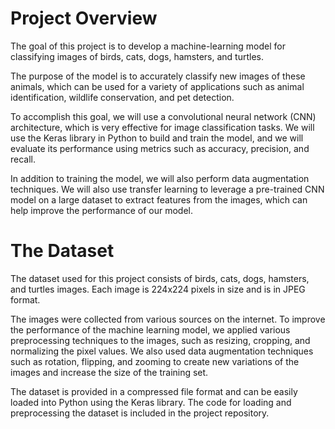 # Project Overview
The goal of this project is to develop a machine-learning model for classifying images of birds, cats, dogs, hamsters, and turtles.  

The purpose of the model is to accurately classify new images of these animals, which can be used for a variety of applications such as animal identification, wildlife conservation, and pet detection.

To accomplish this goal, we will use a convolutional neural network (CNN) architecture, which is very effective for image classification tasks. We will use the Keras library in Python to build and train the model, and we will evaluate its performance using metrics such as accuracy, precision, and recall.

In addition to training the model, we will also perform data augmentation techniques. We will also use transfer learning to leverage a pre-trained CNN model on a large dataset to extract features from the images, which can help improve the performance of our model.

# The Dataset
The dataset used for this project consists of birds, cats, dogs, hamsters, and turtles images. Each image is 224x224 pixels in size and is in JPEG format. 

The images were collected from various sources on the internet.
To improve the performance of the machine learning model, we applied various preprocessing techniques to the images, such as resizing, cropping, and normalizing the pixel values. We also used data augmentation techniques such as rotation, flipping, and zooming to create new variations of the images and increase the size of the training set.

The dataset is provided in a compressed file format and can be easily loaded into Python using the Keras library. The code for loading and preprocessing the dataset is included in the project repository.
